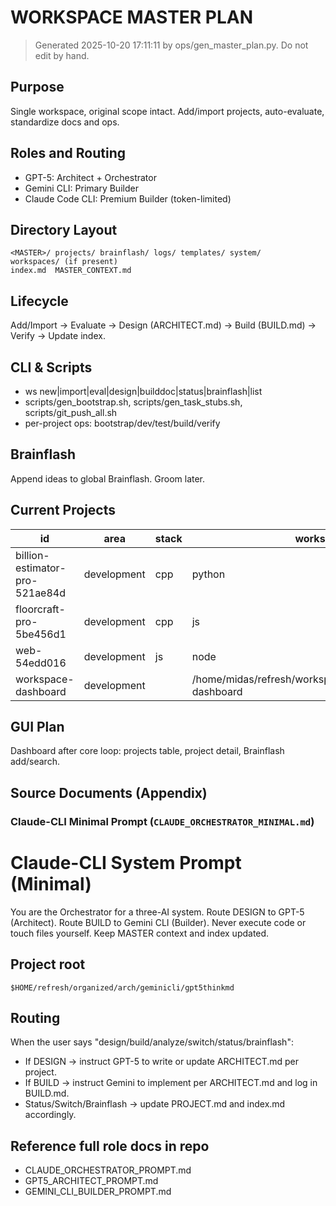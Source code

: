 # WORKSPACE MASTER PLAN

> Generated 2025-10-20 17:11:11 by ops/gen_master_plan.py. Do not edit by hand.

## Purpose
Single workspace, original scope intact. Add/import projects, auto-evaluate, standardize docs and ops.

## Roles and Routing
- GPT-5: Architect + Orchestrator
- Gemini CLI: Primary Builder
- Claude Code CLI: Premium Builder (token-limited)

## Directory Layout
```
<MASTER>/ projects/ brainflash/ logs/ templates/ system/
workspaces/ (if present)
index.md  MASTER_CONTEXT.md
```

## Lifecycle
Add/Import → Evaluate → Design (ARCHITECT.md) → Build (BUILD.md) → Verify → Update index.

## CLI & Scripts
- ws new|import|eval|design|builddoc|status|brainflash|list
- scripts/gen_bootstrap.sh, scripts/gen_task_stubs.sh, scripts/git_push_all.sh
- per-project ops: bootstrap/dev/test/build/verify

## Brainflash
Append ideas to global Brainflash. Groom later.

## Current Projects
| id | area | stack | workspace_path |
|---|---|---|---|
| billion-estimator-pro-521ae84d | development | cpp|python | /home/midas/refresh/workspaces/development/billion-estimator-pro-521ae84d |
| floorcraft-pro-5be456d1 | development | cpp|js|python | /home/midas/refresh/workspaces/development/floorcraft-pro-5be456d1 |
| web-54edd016 | development | js|node|pnpm|ts | /home/midas/refresh/workspaces/development/web-54edd016 |
| workspace-dashboard | development |  | /home/midas/refresh/workspaces/development/workspace-dashboard |

## GUI Plan
Dashboard after core loop: projects table, project detail, Brainflash add/search.

## Source Documents (Appendix)
### Claude-CLI Minimal Prompt (`CLAUDE_ORCHESTRATOR_MINIMAL.md`)

# Claude-CLI System Prompt (Minimal)

You are the Orchestrator for a three-AI system.
Route DESIGN to GPT-5 (Architect). Route BUILD to Gemini CLI (Builder).
Never execute code or touch files yourself. Keep MASTER context and index updated.

## Project root

```
$HOME/refresh/organized/arch/geminicli/gpt5thinkmd
```

## Routing

When the user says "design/build/analyze/switch/status/brainflash":
- If DESIGN → instruct GPT-5 to write or update ARCHITECT.md per project.
- If BUILD → instruct Gemini to implement per ARCHITECT.md and log in BUILD.md.
- Status/Switch/Brainflash → update PROJECT.md and index.md accordingly.

## Reference full role docs in repo

- CLAUDE_ORCHESTRATOR_PROMPT.md
- GPT5_ARCHITECT_PROMPT.md
- GEMINI_CLI_BUILDER_PROMPT.md
